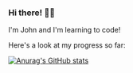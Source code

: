 ### Hi there! 👋🏻

I'm John and I'm learning to code!

Here's a look at my progress so far:

[![Anurag's GitHub stats](https://github-readme-stats.vercel.app/api?username=johnhamlin&show_icons=true&theme=dark)](https://github.com/anuraghazra/github-readme-stats)

<!--
**johnhamlin/johnhamlin** is a ✨ _special_ ✨ repository because its `README.md` (this file) appears on your GitHub profile.

Here are some ideas to get you started:

- 🔭 I’m currently working on ...
- 🌱 I’m currently learning ...
- 👯 I’m looking to collaborate on ...
- 🤔 I’m looking for help with ...
- 💬 Ask me about ...
- 📫 How to reach me: ...
- 😄 Pronouns: ...
- ⚡ Fun fact: ...
-->
